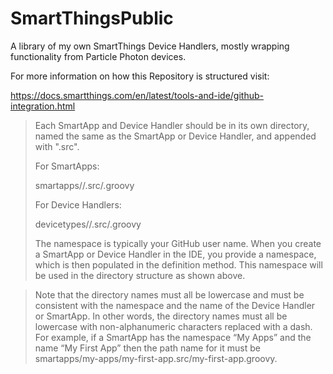 # SmartThingsPublic
A library of my own SmartThings Device Handlers, mostly wrapping functionality from Particle Photon devices.






For more information on how this Repository is structured visit:

https://docs.smartthings.com/en/latest/tools-and-ide/github-integration.html

> Each SmartApp and Device Handler should be in its own directory, named the same as the SmartApp or Device Handler, and appended with ".src".
> 
> For SmartApps:
> 
> smartapps/<namespace>/<smartapp-name>.src/<smartapp file>.groovy
> 
> For Device Handlers:
> 
> devicetypes/<namespace>/<device-type-name>.src/<device handler file>.groovy
> 
> The namespace is typically your GitHub user name. When you create a SmartApp or Device Handler in the IDE, you provide a namespace, which is then populated in the definition method. This namespace will be used in the directory structure as shown above.

> Note that the directory names must all be lowercase and must be consistent with the namespace and the name of the Device Handler or SmartApp. In other words, the directory names must all be lowercase with non-alphanumeric characters replaced with a dash. For example, if a SmartApp has the namespace “My Apps” and the name “My First App” then the path name for it must be smartapps/my-apps/my-first-app.src/my-first-app.groovy.
